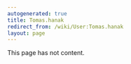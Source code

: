 ```yaml
---
autogenerated: true
title: Tomas.hanak
redirect_from: /wiki/User:Tomas.hanak
layout: page
---
```


This page has not content.
